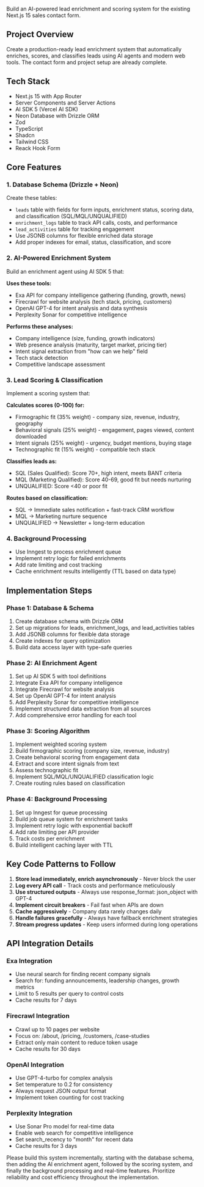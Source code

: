 Build an AI-powered lead enrichment and scoring system for the existing Next.js
15 sales contact form.

## Project Overview

Create a production-ready lead enrichment system that automatically enriches,
scores, and classifies leads using AI agents and modern web tools. The contact
form and project setup are already complete.

## Tech Stack

- Next.js 15 with App Router
- Server Components and Server Actions
- AI SDK 5 (Vercel AI SDK)
- Neon Database with Drizzle ORM
- Zod
- TypeScript
- Shadcn
- Tailwind CSS
- Reack Hook Form

## Core Features

### 1. Database Schema (Drizzle + Neon)

Create these tables:

- `leads` table with fields for form inputs, enrichment status, scoring data,
  and classification (SQL/MQL/UNQUALIFIED)
- `enrichment_logs` table to track API calls, costs, and performance
- `lead_activities` table for tracking engagement
- Use JSONB columns for flexible enriched data storage
- Add proper indexes for email, status, classification, and score

### 2. AI-Powered Enrichment System

Build an enrichment agent using AI SDK 5 that:

**Uses these tools:**

- Exa API for company intelligence gathering (funding, growth, news)
- Firecrawl for website analysis (tech stack, pricing, customers)
- OpenAI GPT-4 for intent analysis and data synthesis
- Perplexity Sonar for competitive intelligence

**Performs these analyses:**

- Company intelligence (size, funding, growth indicators)
- Web presence analysis (maturity, target market, pricing tier)
- Intent signal extraction from "how can we help" field
- Tech stack detection
- Competitive landscape assessment

### 3. Lead Scoring & Classification

Implement a scoring system that:

**Calculates scores (0-100) for:**

- Firmographic fit (35% weight) - company size, revenue, industry, geography
- Behavioral signals (25% weight) - engagement, pages viewed, content downloaded
- Intent signals (25% weight) - urgency, budget mentions, buying stage
- Technographic fit (15% weight) - compatible tech stack

**Classifies leads as:**

- SQL (Sales Qualified): Score 70+, high intent, meets BANT criteria
- MQL (Marketing Qualified): Score 40-69, good fit but needs nurturing
- UNQUALIFIED: Score <40 or poor fit

**Routes based on classification:**

- SQL → Immediate sales notification + fast-track CRM workflow
- MQL → Marketing nurture sequence
- UNQUALIFIED → Newsletter + long-term education

### 4. Background Processing

- Use Inngest to process enrichment queue
- Implement retry logic for failed enrichments
- Add rate limiting and cost tracking
- Cache enrichment results intelligently (TTL based on data type)

## Implementation Steps

### Phase 1: Database & Schema

1. Create database schema with Drizzle ORM
2. Set up migrations for leads, enrichment_logs, and lead_activities tables
3. Add JSONB columns for flexible data storage
4. Create indexes for query optimization
5. Build data access layer with type-safe queries

### Phase 2: AI Enrichment Agent

1. Set up AI SDK 5 with tool definitions
2. Integrate Exa API for company intelligence
3. Integrate Firecrawl for website analysis
4. Set up OpenAI GPT-4 for intent analysis
5. Add Perplexity Sonar for competitive intelligence
6. Implement structured data extraction from all sources
7. Add comprehensive error handling for each tool

### Phase 3: Scoring Algorithm

1. Implement weighted scoring system
2. Build firmographic scoring (company size, revenue, industry)
3. Create behavioral scoring from engagement data
4. Extract and score intent signals from text
5. Assess technographic fit
6. Implement SQL/MQL/UNQUALIFIED classification logic
7. Create routing rules based on classification

### Phase 4: Background Processing

1. Set up Inngest for queue processing
2. Build job queue system for enrichment tasks
3. Implement retry logic with exponential backoff
4. Add rate limiting per API provider
5. Track costs per enrichment
6. Build intelligent caching layer with TTL

## Key Code Patterns to Follow

1. **Store lead immediately, enrich asynchronously** - Never block the user
2. **Log every API call** - Track costs and performance meticulously
3. **Use structured outputs** - Always use response_format: json_object with
   GPT-4
4. **Implement circuit breakers** - Fail fast when APIs are down
5. **Cache aggressively** - Company data rarely changes daily
6. **Handle failures gracefully** - Always have fallback enrichment strategies
7. **Stream progress updates** - Keep users informed during long operations

## API Integration Details

### Exa Integration

- Use neural search for finding recent company signals
- Search for: funding announcements, leadership changes, growth metrics
- Limit to 5 results per query to control costs
- Cache results for 7 days

### Firecrawl Integration

- Crawl up to 10 pages per website
- Focus on: /about, /pricing, /customers, /case-studies
- Extract only main content to reduce token usage
- Cache results for 30 days

### OpenAI Integration

- Use GPT-4-turbo for complex analysis
- Set temperature to 0.2 for consistency
- Always request JSON output format
- Implement token counting for cost tracking

### Perplexity Integration

- Use Sonar Pro model for real-time data
- Enable web search for competitive intelligence
- Set search_recency to "month" for recent data
- Cache results for 3 days

Please build this system incrementally, starting with the database schema, then
adding the AI enrichment agent, followed by the scoring system, and finally the
background processing and real-time features. Prioritize reliability and cost
efficiency throughout the implementation.
